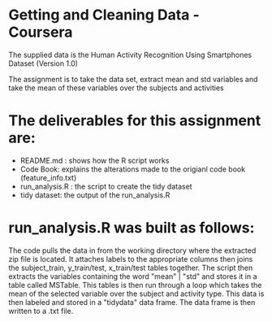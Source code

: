Getting and Cleaning Data - Coursera  
==================================================================
  
The supplied data is the Human Activity Recognition Using Smartphones Dataset (Version 1.0)
  
The assignment is to take the data set, extract mean and std variables and take the mean of these variables over the subjects and activities

The deliverables for this assignment are:
======================================

- README.md : shows how the R script works
- Code Book: explains the alterations made to the origianl code book (feature_info.txt)
- run_analysis.R : the script to create the tidy dataset
- tidy dataset: the output of the run_analysis.R

run_analysis.R was built as follows:
=========================================
The code pulls the data in from the working directory where the extracted zip file is located.
It attaches labels to the appropriate columns then joins the subject_train, y_train/test, x_train/test tables together.
The script then extracts the variables containing the word "mean" | "std" and stores it in a table called MSTable.
This tables is then run through a loop which takes the mean of the selected variable over the subject and activity type.
This data is then labeled and stored in a "tidydata" data frame.
The data frame is then written to a .txt file.
